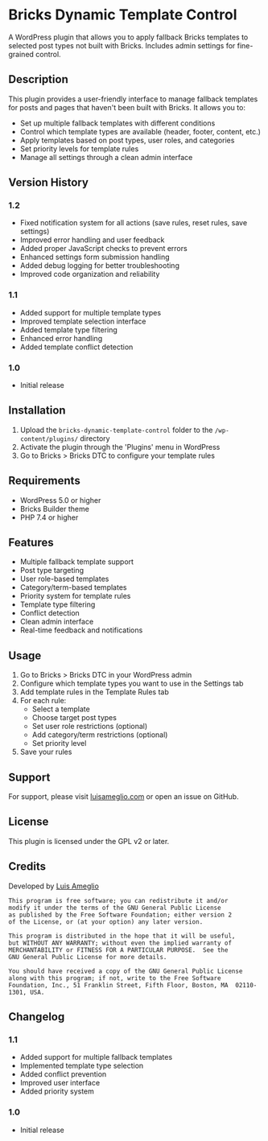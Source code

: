 # Bricks Dynamic Template Control

A WordPress plugin that allows you to apply fallback Bricks templates to selected post types not built with Bricks. Includes admin settings for fine-grained control.

## Description

This plugin provides a user-friendly interface to manage fallback templates for posts and pages that haven't been built with Bricks. It allows you to:

- Set up multiple fallback templates with different conditions
- Control which template types are available (header, footer, content, etc.)
- Apply templates based on post types, user roles, and categories
- Set priority levels for template rules
- Manage all settings through a clean admin interface

## Version History

### 1.2
- Fixed notification system for all actions (save rules, reset rules, save settings)
- Improved error handling and user feedback
- Added proper JavaScript checks to prevent errors
- Enhanced settings form submission handling
- Added debug logging for better troubleshooting
- Improved code organization and reliability

### 1.1
- Added support for multiple template types
- Improved template selection interface
- Added template type filtering
- Enhanced error handling
- Added template conflict detection

### 1.0
- Initial release

## Installation

1. Upload the `bricks-dynamic-template-control` folder to the `/wp-content/plugins/` directory
2. Activate the plugin through the 'Plugins' menu in WordPress
3. Go to Bricks > Bricks DTC to configure your template rules

## Requirements

- WordPress 5.0 or higher
- Bricks Builder theme
- PHP 7.4 or higher

## Features

- Multiple fallback template support
- Post type targeting
- User role-based templates
- Category/term-based templates
- Priority system for template rules
- Template type filtering
- Conflict detection
- Clean admin interface
- Real-time feedback and notifications

## Usage

1. Go to Bricks > Bricks DTC in your WordPress admin
2. Configure which template types you want to use in the Settings tab
3. Add template rules in the Template Rules tab
4. For each rule:
   - Select a template
   - Choose target post types
   - Set user role restrictions (optional)
   - Add category/term restrictions (optional)
   - Set priority level
5. Save your rules

## Support

For support, please visit [luisameglio.com](https://luisameglio.com) or open an issue on GitHub.

## License

This plugin is licensed under the GPL v2 or later.

## Credits

Developed by [Luis Ameglio](https://luisameglio.com)

```
This program is free software; you can redistribute it and/or
modify it under the terms of the GNU General Public License
as published by the Free Software Foundation; either version 2
of the License, or (at your option) any later version.

This program is distributed in the hope that it will be useful,
but WITHOUT ANY WARRANTY; without even the implied warranty of
MERCHANTABILITY or FITNESS FOR A PARTICULAR PURPOSE.  See the
GNU General Public License for more details.

You should have received a copy of the GNU General Public License
along with this program; if not, write to the Free Software
Foundation, Inc., 51 Franklin Street, Fifth Floor, Boston, MA  02110-1301, USA.
```

## Changelog

### 1.1
- Added support for multiple fallback templates
- Implemented template type selection
- Added conflict prevention
- Improved user interface
- Added priority system

### 1.0
- Initial release 
